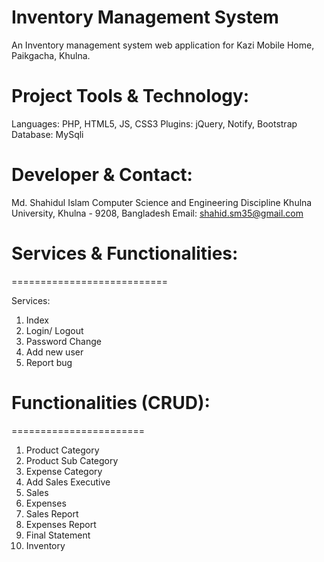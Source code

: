 # Inventory Management System

An Inventory management system web application for Kazi Mobile Home, Paikgacha, Khulna.

# Project Tools & Technology:

Languages: PHP, HTML5, JS, CSS3
Plugins: jQuery, Notify, Bootstrap
Database: MySqli


# Developer & Contact:

Md. Shahidul Islam
Computer Science and Engineering Discipline
Khulna University, Khulna - 9208, Bangladesh
Email: shahid.sm35@gmail.com

# Services & Functionalities:
===========================

Services:
1. Index
2. Login/ Logout
3. Password Change
4. Add new user
5. Report bug

# Functionalities (CRUD):
=======================

1. Product Category
2. Product Sub Category
3. Expense Category
4. Add Sales Executive
5. Sales
6. Expenses
7. Sales Report
8. Expenses Report
9. Final Statement 
10. Inventory
